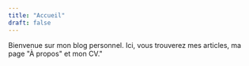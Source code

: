 ```yaml
---
title: "Accueil"
draft: false
---
```


Bienvenue sur mon blog personnel. Ici, vous trouverez mes articles, ma page "À propos" et mon CV."

